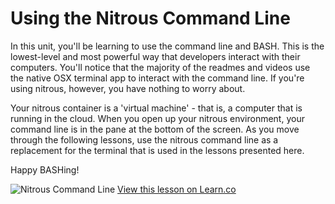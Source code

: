 # Using the Nitrous Command Line

In this unit, you'll be learning to use the command line and BASH. This is the lowest-level and most powerful way that developers interact with their computers. You'll notice that the majority of the readmes and videos use the native OSX terminal app to interact with the command line. If you're using nitrous, however, you have nothing to worry about.

Your nitrous container is a 'virtual machine' - that is, a computer that is running in the cloud. When you open up your nitrous environment, your command line is in the pane at the bottom of the screen. As you move through the following lessons, use the nitrous command line as a replacement for the terminal that is used in the lessons presented here.

Happy BASHing!

![Nitrous Command Line](https://curriculum-content.s3.amazonaws.com/pre-college/teacher-fellowship/nitrous-command-line.png)
<a href='https://learn.co/lessons/nitrous-command-line-intro' data-visibility='hidden'>View this lesson on Learn.co</a>
